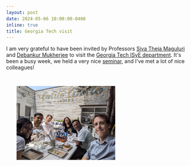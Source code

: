 ```yaml
---
layout: post
date: 2024-05-06 10:00:00-0400
inline: true
title: Georgia Tech visit
---
```


I am very grateful to have been invited by Professors [Siva Theja Maguluri](https://sites.google.com/site/sivatheja/) and [Debankur Mukherjee](https://sites.google.com/site/debankurm/home) to visit the [Georgia Tech ISyE department](). It's been a busy week, we held a very nice [seminar](/assets/pdf/gatech_talk_caching.pdf), and I've met a lot of nice colleagues!


<div style="padding:2em">
<img src="/assets/img/gatech24_visit.jpg" height="200"/>
</div>
